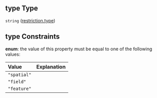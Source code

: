 ## type Type

`string` ([restriction.type](policies-definitions-abstract-restriction-properties-restrictiontype.md))

## type Constraints

**enum**: the value of this property must be equal to one of the following values:

| Value       | Explanation |
| :---------- | ----------- |
| `"spatial"` |             |
| `"field"`   |             |
| `"feature"` |             |
